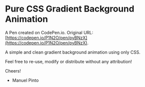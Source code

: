 # Pure CSS Gradient Background Animation

A Pen created on CodePen.io. Original URL: [https://codepen.io/P1N2O/pen/pyBNzX](https://codepen.io/P1N2O/pen/pyBNzX).

A simple and clean gradient background animation using only CSS.

Feel free to re-use, modify or distribute without any attribution!

Cheers!
- Manuel Pinto
